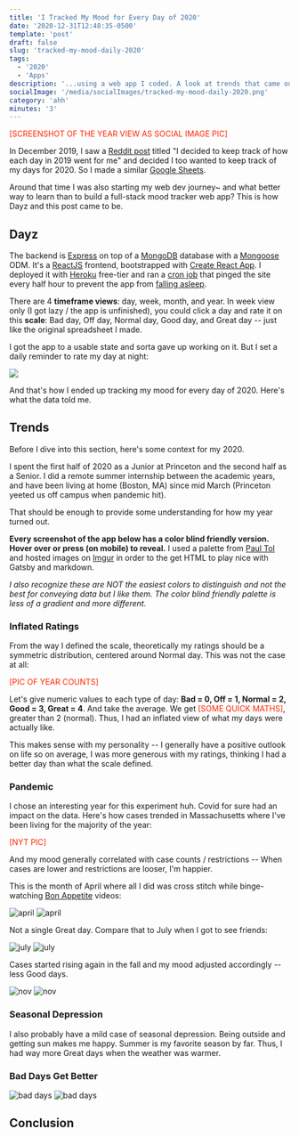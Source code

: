 ```yaml
---
title: 'I Tracked My Mood for Every Day of 2020'
date: '2020-12-31T12:48:35-0500'
template: 'post'
draft: false
slug: 'tracked-my-mood-daily-2020'
tags:
  - '2020'
  - 'Apps'
description: '...using a web app I coded. A look at trends that came out of it'
socialImage: '/media/socialImages/tracked-my-mood-daily-2020.png'
category: 'ahh'
minutes: '3'
---
```


<span style="color:#FF2600">[SCREENSHOT OF THE YEAR VIEW AS SOCIAL IMAGE PIC]</span>

In December 2019, I saw a [Reddit post](https://www.reddit.com/r/CasualConversation/comments/ehz6di/i_decided_to_keep_track_of_how_each_day_in_2019/?utm_source=share&utm_medium=web2x) titled "I decided to keep track of how each day in 2019 went for me" and decided I too wanted to keep track of my days for 2020. So I made a similar [Google Sheets](https://docs.google.com/spreadsheets/d/1D9-rCOvZ2aekkK3pYQw-7tHW3TcxV0UnGJZm_DeWiXk/edit?usp=sharing).

Around that time I was also starting my web dev journey~ and what better way to learn than to build a full-stack mood tracker web app? This is how Dayz and this post came to be.

## Dayz

The backend is [Express](https://expressjs.com/) on top of a [MongoDB](https://www.mongodb.com/) database with a [Mongoose](https://mongoosejs.com/) ODM. It's a [ReactJS](https://reactjs.org/) frontend, bootstrapped with [Create React App](https://reactjs.org/docs/create-a-new-react-app.html#create-react-app). I deployed it with [Heroku](https://www.heroku.com/) free-tier and ran a [cron job](https://cron-job.org/en/) that pinged the site every half hour to prevent the app from [falling asleep](https://blog.heroku.com/app_sleeping_on_heroku).

There are 4 **timeframe views**: day, week, month, and year. In week view only (I got lazy / the app is unfinished), you could click a day and rate it on this **scale**: Bad day, Off day, Normal day, Good day, and Great day -- just like the original spreadsheet I made.

I got the app to a usable state and sorta gave up working on it. But I set a daily reminder to rate my day at night:

![](/media/tracked-my-mood-daily-2020/reminder.png#width=300px)

And that's how I ended up tracking my mood for every day of 2020. Here's what the data told me.

## Trends

Before I dive into this section, here's some context for my 2020.

I spent the first half of 2020 as a Junior at Princeton and the second half as a Senior. I did a remote summer internship between the academic years, and have been living at home (Boston, MA) since mid March (Princeton yeeted us off campus when pandemic hit).

That should be enough to provide some understanding for how my year turned out.

**Every screenshot of the app below has a color blind friendly version. Hover over or press (on mobile) to reveal.** I used a palette from [Paul Tol](https://personal.sron.nl/~pault/#sec:qualitative) and hosted images on [Imgur](https://imgur.com/) in order to the get HTML to play nice with Gatsby and markdown.

_I also recognize these are NOT the easiest colors to distinguish and not the best for conveying data but I like them. The color blind friendly palette is less of a gradient and more different._

### Inflated Ratings

From the way I defined the scale, theoretically my ratings should be a symmetric distribution, centered around Normal day. This was not the case at all:

<span style="color:#FF2600">[PIC OF YEAR COUNTS]</span>

Let's give numeric values to each type of day: **Bad = 0, Off = 1, Normal = 2, Good = 3, Great = 4**. And take the average. We get <span style="color:#FF2600">[SOME QUICK MATHS]</span>, greater than 2 (normal). Thus, I had an inflated view of what my days were actually like.

This makes sense with my personality -- I generally have a positive outlook on life so on average, I was more generous with my ratings, thinking I had a better day than what the scale defined.

### Pandemic

I chose an interesting year for this experiment huh. Covid for sure had an impact on the data. Here's how cases trended in Massachusetts where I've been living for the majority of the year:

<span style="color:#FF2600">[NYT PIC]</span>

And my mood generally correlated with case counts / restrictions -- When cases are lower and restrictions are looser, I'm happier.

This is the month of April where all I did was cross stitch while binge-watching [Bon Appetite](https://www.youtube.com/user/BonAppetitDotCom) videos:

<div class="mood">
  <img class="color" src="https://i.imgur.com/O7ZNhoz.png" alt="april">
  <img class="colorblind" src="https://i.imgur.com/h0mzfFI.png" alt="april">
</div>

Not a single Great day. Compare that to July when I got to see friends:

<div class="mood">
  <img class="color" src="https://i.imgur.com/x2na4Vh.png" alt="july">
  <img class="colorblind" src="https://i.imgur.com/z72HG7c.png" alt="july">
</div>

Cases started rising again in the fall and my mood adjusted accordingly -- less Good days.

<div class="mood">
  <img class="color" src="https://i.imgur.com/mRQtSuI.png" alt="nov">
  <img class="colorblind" src="https://i.imgur.com/bvUsCy8.png" alt="nov">
</div>

### Seasonal Depression

I also probably have a mild case of seasonal depression. Being outside and getting sun makes me happy. Summer is my favorite season by far. Thus, I had way more Great days when the weather was warmer.

### Bad Days Get Better

<div class="mood">
  <img class="color" src="https://i.imgur.com/5LqcDs4.png" alt="bad days">
  <img class="colorblind" src="https://i.imgur.com/iNNaYBE.png" alt="bad days">
</div>

## Conclusion
